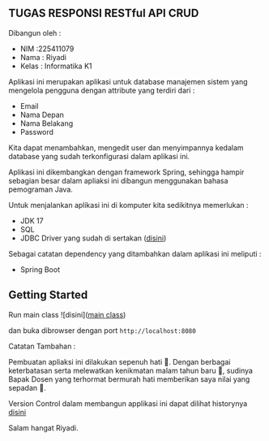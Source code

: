 ## TUGAS RESPONSI RESTful API CRUD

Dibangun oleh : 
- NIM :225411079
- Nama : Riyadi
- Kelas : Informatika K1

Aplikasi ini merupakan aplikasi untuk database manajemen sistem yang mengelola pengguna dengan attribute yang terdiri dari :

- Email
- Nama Depan
- Nama Belakang
- Password

Kita dapat menambahkan, mengedit user dan menyimpannya kedalam database yang sudah terkonfigurasi dalam aplikasi ini.

Aplikasi ini dikembangkan dengan framework Spring, sehingga hampir sebagian besar dalam apliaksi ini dibangun menggunakan bahasa pemograman Java. 

Untuk menjalankan aplikasi ini di komputer kita sedikitnya memerlukan :

- JDK 17
- SQL
- JDBC Driver yang sudah di sertakan ([disini](mysql-connector-j-8.0.32.jar))

Sebagai catatan dependency yang ditambahkan dalam aplikasi ini meliputi :

- Spring Boot

## Getting Started 

Run main class ![disini]([main class](src/main/java/DBMS/MydbmsApplication.java))

dan buka dibrowser dengan port `http://localhost:8080`

Catatan Tambahan :

Pembuatan apliaksi ini dilakukan sepenuh hati 💖. Dengan berbagai keterbatasan serta melewatkan kenikmatan malam tahun baru 🎉, sudinya Bapak Dosen yang terhormat bermurah hati memberikan saya nilai yang sepadan 🥰.

Version Control dalam membangun applikasi ini dapat dilihat historynya [disini](https://github.com/mahesri/restful-api-dbms/tree/main)

Salam hangat Riyadi.